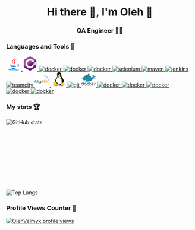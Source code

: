 <!-- ### Hi there 👋-->

<h1 align="center">Hi there 👋, I'm Oleh 🙂</h1>
<h3 align="center">QA Engineer 👨‍💻</h3>

<!-- 
<a href="https://aws.amazon.com" target="_blank" rel="noreferrer"> <img src="https://raw.githubusercontent.com/devicons/devicon/master/icons/amazonwebservices/amazonwebservices-original-wordmark.svg" alt="aws" width="40" height="40"/>
</a> <a href="https://azure.microsoft.com/en-in/" target="_blank" rel="noreferrer"> <img src="https://www.vectorlogo.zone/logos/microsoft_azure/microsoft_azure-icon.svg" alt="azure" width="40" height="40"/>
</a> <a href="https://dotnet.microsoft.com/" target="_blank" rel="noreferrer"> <img src="https://raw.githubusercontent.com/devicons/devicon/master/icons/dot-net/dot-net-original-wordmark.svg" alt="dotnet" width="40" height="40"/>
</a> <a href="https://www.elastic.co" target="_blank" rel="noreferrer"> <img src="https://www.vectorlogo.zone/logos/elastic/elastic-icon.svg" alt="elasticsearch" width="40" height="40"/>
</a> <a href="https://grafana.com" target="_blank" rel="noreferrer"> <img src="https://www.vectorlogo.zone/logos/grafana/grafana-icon.svg" alt="grafana" width="40" height="40"/>
</a> <a href="https://www.elastic.co/kibana" target="_blank" rel="noreferrer"> <img src="https://www.vectorlogo.zone/logos/elasticco_kibana/elasticco_kibana-icon.svg" alt="kibana" width="40" height="40"/>
</a> <a href="https://kubernetes.io" target="_blank" rel="noreferrer"> <img src="https://www.vectorlogo.zone/logos/kubernetes/kubernetes-icon.svg" alt="kubernetes" width="40" height="40"/>
</a> <a href="https://www.mongodb.com/" target="_blank" rel="noreferrer"> <img src="https://raw.githubusercontent.com/devicons/devicon/master/icons/mongodb/mongodb-original-wordmark.svg" alt="mongodb" width="40" height="40"/>
</a> <a href="https://www.postgresql.org" target="_blank" rel="noreferrer"> <img src="https://raw.githubusercontent.com/devicons/devicon/master/icons/postgresql/postgresql-original-wordmark.svg" alt="postgresql" width="40" height="40"/>
</a> <a href="https://redis.io" target="_blank" rel="noreferrer"> <img src="https://raw.githubusercontent.com/devicons/devicon/master/icons/redis/redis-original-wordmark.svg" alt="redis" width="40" height="40"/>
-->

### Languages and Tools 💪
<p align="left"> </a> <a href="https://www.java.com" target="_blank" rel="noreferrer"> <img src="https://raw.githubusercontent.com/devicons/devicon/master/icons/java/java-original.svg" alt="java" width="40" height="40"/>
</a> <a href="https://www.w3schools.com/cs/" target="_blank" rel="noreferrer"> <img src="https://raw.githubusercontent.com/devicons/devicon/master/icons/csharp/csharp-original.svg" alt="csharp" width="40" height="40"/>
</a> <a href="https://www.w3schools.com/js/" target="_blank" rel="noreferrer"> <img src="https://www.vectorlogo.zone/logos/javascript/javascript-icon.svg" alt="docker" width="40" height="40"/>
</a> <a href="https://www.w3schools.com/html/)" target="_blank" rel="noreferrer"> <img src="https://www.vectorlogo.zone/logos/w3_html5/w3_html5-icon.svg" alt="docker" width="40" height="40"/>
</a> <a href="https://www.w3schools.com/css/" target="_blank" rel="noreferrer"> <img src="https://www.vectorlogo.zone/logos/w3_css/w3_css-icon.svg" alt="docker" width="40" height="40"/>
</a> <a href="https://www.selenium.dev" target="_blank" rel="noreferrer"> <img src="https://raw.githubusercontent.com/detain/svg-logos/780f25886640cef088af994181646db2f6b1a3f8/svg/selenium-logo.svg" alt="selenium" width="40" height="40"/> 
</a> <a href="https://maven.apache.org/" target="_blank" rel="noreferrer"> <img src="https://www.vectorlogo.zone/logos/apache_maven/apache_maven-icon.svg" alt="maven" width="40" height="40"/>
</a> <a href="https://www.jenkins.io" target="_blank" rel="noreferrer"> <img src="https://www.vectorlogo.zone/logos/jenkins/jenkins-icon.svg" alt="jenkins" width="40" height="40"/>
</a> <a href="https://www.jetbrains.com/teamcity/" target="_blank" rel="noreferrer"> <img src="https://upload.wikimedia.org/wikipedia/commons/2/29/TeamCity_Icon.svg" alt="teamcity" width="40" height="40"/> 
</a> <a href="https://www.mysql.com/" target="_blank" rel="noreferrer"> <img src="https://raw.githubusercontent.com/devicons/devicon/master/icons/mysql/mysql-original-wordmark.svg" alt="mysql" width="40" height="40"/>
</a> <a href="https://www.linux.org/" target="_blank" rel="noreferrer"> <img src="https://raw.githubusercontent.com/devicons/devicon/master/icons/linux/linux-original.svg" alt="linux" width="40" height="40"/>
</a> <a href="https://git-scm.com/" target="_blank" rel="noreferrer"> <img src="https://www.vectorlogo.zone/logos/git-scm/git-scm-icon.svg" alt="git" width="40" height="40"/>
</a> <a href="https://www.docker.com/" target="_blank" rel="noreferrer"> <img src="https://raw.githubusercontent.com/devicons/devicon/master/icons/docker/docker-original-wordmark.svg" alt="docker" width="40" height="40"/> 
</a> <a href="https://www.postman.com/" target="_blank" rel="noreferrer"> <img src="https://www.vectorlogo.zone/logos/getpostman/getpostman-icon.svg" alt="docker" width="40" height="40"/> 
</a> <a href="https://www.github.com/" target="_blank" rel="noreferrer"> <img src="https://www.vectorlogo.zone/logos/github/github-icon.svg" alt="docker" width="40" height="40"/>
</a> <a href="https://www.gitlab.com/" target="_blank" rel="noreferrer"> <img src="https://www.vectorlogo.zone/logos/gitlab/gitlab-icon.svg" alt="docker" width="40" height="40"/>
</a> <a href="https://www.bitbucket.org/" target="_blank" rel="noreferrer"> <img src="https://www.vectorlogo.zone/logos/bitbucket/bitbucket-official.svg" alt="docker" width="60" height="40"/>
</a> <a href="https://www.virtualbox.com/" target="_blank" rel="noreferrer"> <img src="https://www.vectorlogo.zone/logos/virtualbox/virtualbox-icon.svg" alt="docker" width="40" height="40"/></a></p>


<!--Here are some ideas to get you started:
- 🔭 I’m currently working on ...
- 🌱 I’m currently learning ...
- 👯 I’m looking to collaborate on ...
- 🤔 I’m looking for help with ...
- 💬 Ask me about ...
- 📫 How to reach me: ...
- 😄 Pronouns: ...
- ⚡ Fun fact: ...
-->
### My stats 🏆
<!--
![GitHub stats](https://github-readme-stats.vercel.app/api?username=OlehVelmyk&show_icons=true&theme=radical)

[![Top Langs](https://github-readme-stats.vercel.app/api/top-langs/?username=OlehVelmyk)](https://github.com/OlehVelmyk/github-readme-stats)
-->

<img align="left" alt="GitHub stats" src="https://github-readme-stats.vercel.app/api?username=OlehVelmyk&show_icons=true&theme=radical" width="445" height="190">

<img alt="Top Langs" src="https://github-readme-stats.vercel.app/api/top-langs/?username=OlehVelmyk&layout=compact" width="381" height="190">


### Profile Views Counter 👀

[![OlehVelmyk profile views](https://u8views.com/api/v1/github/profiles/8557869/views/day-week-month-total-count.svg)](https://u8views.com/github/OlehVelmyk)

